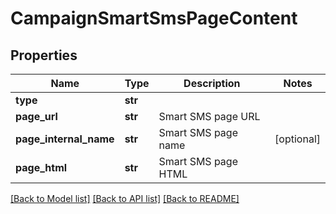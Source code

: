 # CampaignSmartSmsPageContent

## Properties
Name | Type | Description | Notes
------------ | ------------- | ------------- | -------------
**type** | **str** |  | 
**page_url** | **str** | Smart SMS page URL | 
**page_internal_name** | **str** | Smart SMS page name | [optional] 
**page_html** | **str** | Smart SMS page HTML | 

[[Back to Model list]](../README.md#documentation-for-models) [[Back to API list]](../README.md#documentation-for-api-endpoints) [[Back to README]](../README.md)


